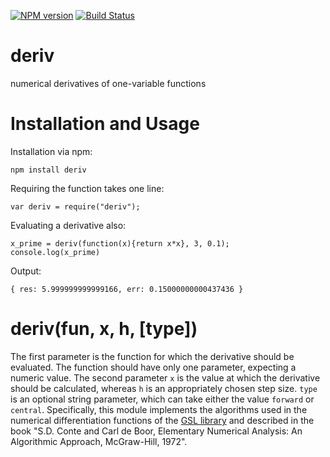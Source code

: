 [![NPM version](https://badge.fury.io/js/deriv.svg)](http://badge.fury.io/js/deriv)
[![Build Status](https://travis-ci.org/Planeshifter/node-deriv.svg)](https://travis-ci.org/Planeshifter/node-deriv)

deriv
==========

numerical derivatives of one-variable functions

# Installation and Usage

Installation via npm:
```
npm install deriv
```

Requiring the function takes one line:
```
var deriv = require("deriv");
```

Evaluating a derivative also:

```
x_prime = deriv(function(x){return x*x}, 3, 0.1);
console.log(x_prime)
```

Output:
```
{ res: 5.999999999999166, err: 0.15000000000437436 }
```

# deriv(fun, x, h, [type])

The first parameter is the function for which the derivative should be evaluated. The function should have only one parameter, expecting a numeric value. The second parameter `x` is the value at which the derivative should be calculated, whereas `h` is an appropriately chosen step size. `type` is an optional string parameter, which can take either the value `forward` or `central`. Specifically, this module implements the algorithms used in the numerical differentiation functions of the [GSL library](https://www.gnu.org/software/gsl/manual/html_node/Numerical-Differentiation-functions.html) and  described in the book "S.D. Conte and Carl de Boor, Elementary Numerical Analysis: An Algorithmic Approach, McGraw-Hill, 1972".
